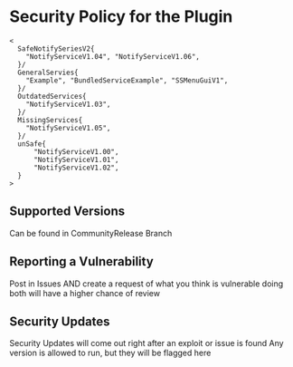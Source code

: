 # Security Policy for the Plugin
```
<
  SafeNotifySeriesV2{
    "NotifyServiceV1.04", "NotifyServiceV1.06",
  }/
  GeneralServies{
    "Example", "BundledServiceExample", "SSMenuGuiV1",
  }/
  OutdatedServices{
    "NotifyServiceV1.03",
  }/
  MissingServices{
    "NotifyServiceV1.05",
  }/
  unSafe{
      "NotifyServiceV1.00",
      "NotifyServiceV1.01",
      "NotifyServiceV1.02",
  }
>
```

## Supported Versions
Can be found in CommunityRelease Branch

## Reporting a Vulnerability
Post in Issues AND create a request of what you think is vulnerable 
doing both will have a higher chance of review

## Security Updates
Security Updates will come out right after an exploit or issue is found
Any version is allowed to run, but they will be flagged here
